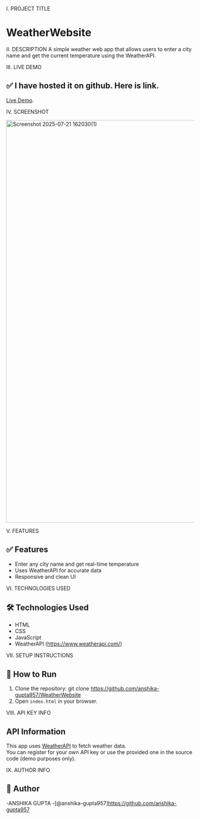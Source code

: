 I. PROJECT TITLE
# WeatherWebsite

II. DESCRIPTION
A simple weather web app that allows users to enter a city name and get the current temperature using the WeatherAPI.

III. LIVE DEMO
## ✅ I have hosted it on github. Here is link.
[Live Demo](https://github.com/anshika-gupta957/WeatherWebsite/tree/main).

IV. SCREENSHOT 

<img width="1920" height="1080" alt="Screenshot 2025-07-21 162030(1)" src="https://github.com/user-attachments/assets/9c0f3929-9f59-427c-9e14-183e7454928a" />


V. FEATURES
## ✅ Features
- Enter any city name and get real-time temperature
- Uses WeatherAPI for accurate data
- Responsive and clean UI
  
VI. TECHNOLOGIES USED
## 🛠️ Technologies Used
- HTML
- CSS
- JavaScript
- WeatherAPI (https://www.weatherapi.com/)
  
 VII. SETUP INSTRUCTIONS
  ## 🚀 How to Run

1. Clone the repository:
   git clone https://github.com/anshika-gupta957/WeatherWebsite
2. Open `index.html` in your browser.

  VIII. API KEY INFO
   ##  API Information
This app uses [WeatherAPI](https://www.weatherapi.com/) to fetch weather data.  
You can register for your own API key or use the provided one in the source code (demo purposes only).

IX. AUTHOR INFO

## 👤 Author
-ANSHIKA GUPTA
-[@anshika-gupta957]https://github.com/anshika-gupta957



  



